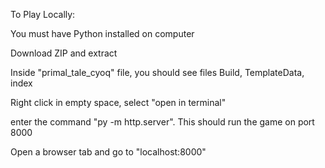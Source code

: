 To Play Locally:

You must have Python installed on computer

Download ZIP and extract

Inside "primal_tale_cyoq" file, you should see files Build, TemplateData, index

Right click in empty space, select "open in terminal"

enter the command "py -m http.server". This should run the game on port 8000

Open a browser tab and go to "localhost:8000"
